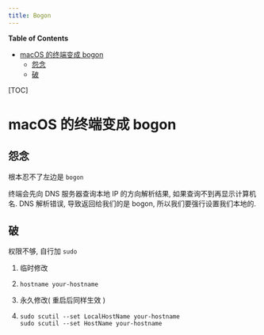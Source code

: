 ```yaml
---
title: Bogon
---
```


<!-- START doctoc generated TOC please keep comment here to allow auto update -->
<!-- DON'T EDIT THIS SECTION, INSTEAD RE-RUN doctoc TO UPDATE -->
**Table of Contents**

- [macOS 的终端变成 bogon](#macos-的终端变成-bogon)
  - [怨念](#怨念)
  - [破](#破)

<!-- END doctoc generated TOC please keep comment here to allow auto update -->

[TOC]

# macOS 的终端变成 bogon

## 怨念

根本忍不了左边是 `bogon`

终端会先向 DNS 服务器查询本地 IP 的方向解析结果, 如果查询不到再显示计算机名. DNS 解析错误, 导致返回给我们的是 bogon, 所以我们要强行设置我们本地的. 

## 破

权限不够, 自行加 `sudo`

1. 临时修改

1. ```shell
   hostname your-hostname
   ```

2. 永久修改( 重启后同样生效 )

2. ```shell
   sudo scutil --set LocalHostName your-hostname
   sudo scutil --set HostName your-hostname
   ```
